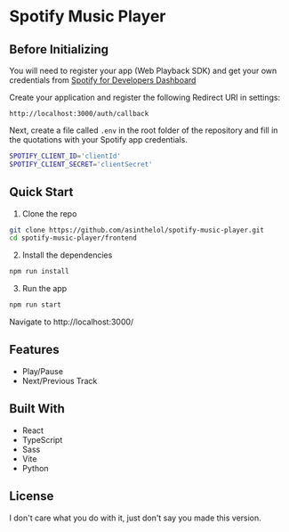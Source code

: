 # Spotify Music Player

## Before Initializing

You will need to register your app (Web Playback SDK) and get your own credentials from
[Spotify for Developers Dashboard](https://developer.spotify.com/dashboard/)


Create your application and register the following Redirect URI in settings:

`http://localhost:3000/auth/callback`

Next, create a file called `.env` in the root folder of the repository and fill in
the quotations with your Spotify app credentials.

```bash
SPOTIFY_CLIENT_ID='clientId'
SPOTIFY_CLIENT_SECRET='clientSecret'
```

## Quick Start

1. Clone the repo

```bash
git clone https://github.com/asinthelol/spotify-music-player.git
cd spotify-music-player/frontend
```

2. Install the dependencies

```bash
npm run install
```

3. Run the app

```bash
npm run start
```
Navigate to http://localhost:3000/

## Features

- Play/Pause
- Next/Previous Track

## Built With

- React
- TypeScript
- Sass
- Vite
- Python

## License

I don't care what you do with it, just don't say you made this version.
